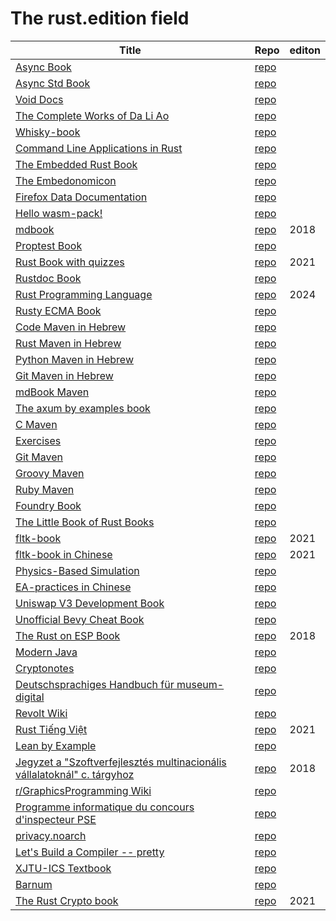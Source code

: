# The rust.edition field

| Title | Repo | editon |
|-------|------|-------------|
| [Async Book](https://rust-lang.github.io/async-book/index.html) | [repo](https://github.com/rust-lang/async-book) |  | 
| [Async Std Book](https://book.async.rs/) | [repo](https://github.com/async-rs/async-std) |  | 
| [Void Docs](https://docs.voidlinux.org/) | [repo](https://github.com/void-linux/void-docs) |  | 
| [The Complete Works of Da Li Ao](https://whatot.github.io/leeao/index.html) | [repo](https://github.com/whatot/leeao) |  | 
| [Whisky-book](https://docs.getwhisky.app/) | [repo](https://github.com/whisky-app/whisky-book) |  | 
| [Command Line Applications in Rust](https://rust-cli.github.io/book/index.html) | [repo](https://github.com/rust-cli/book) |  | 
| [The Embedded Rust Book](https://docs.rust-embedded.org/book/index.html) | [repo](https://github.com/rust-embedded/book) |  | 
| [The Embedonomicon](https://docs.rust-embedded.org/embedonomicon/index.html) | [repo](https://github.com/rust-embedded/embedonomicon) |  | 
| [Firefox Data Documentation]() | [repo](https://github.com/mozilla/data-docs) |  | 
| [Hello wasm-pack!](https://rustwasm.github.io/wasm-pack/book/) | [repo](https://github.com/rustwasm/wasm-pack) |  | 
| [mdbook](https://rust-lang.github.io/mdBook/) | [repo](https://github.com/rust-lang/mdbook) | 2018 | 
| [Proptest Book](https://altsysrq.github.io/proptest-book/intro.html) | [repo](https://github.com/proptest-rs/proptest) |  | 
| [Rust Book with quizzes](https://rust-book.cs.brown.edu/) | [repo](https://github.com/cognitive-engineering-lab/rust-book) | 2021 | 
| [Rustdoc Book](https://doc.rust-lang.org/stable/rustdoc/) | [repo](https://github.com/rust-lang/rust) |  | 
| [Rust Programming Language](https://doc.rust-lang.org/book/) | [repo](https://github.com/rust-lang/book) | 2024 | 
| [Rusty ECMA Book](https://rusty-ecma.github.io/rusty-ecma-book/) | [repo](https://github.com/rusty-ecma/rusty-ecma-book) |  | 
| [Code Maven in Hebrew](https://he.code-maven.com/) | [repo](https://github.com/szabgab/he.code-maven.com) |  | 
| [Rust Maven in Hebrew](https://rust-he.code-maven.com/) | [repo](https://github.com/szabgab/rust-he.code-maven.com) |  | 
| [Python Maven in Hebrew](https://python-he.code-maven.com/) | [repo](https://github.com/szabgab/python-he.code-maven.com) |  | 
| [Git Maven in Hebrew](https://git-he.code-maven.com/) | [repo](https://github.com/szabgab/git-he.code-maven.com) |  | 
| [mdBook Maven](https://mdbook.code-maven.com/) | [repo](https://github.com/szabgab/mdbook.code-maven.com) |  | 
| [The axum by examples book](https://axum.code-maven.com/) | [repo](https://github.com/szabgab/axum) |  | 
| [C Maven](https://c.code-maven.com/) | [repo](https://github.com/szabgab/c.code-maven.com) |  | 
| [Exercises](https://exercises.code-maven.com/) | [repo](https://github.com/szabgab/exercises.code-maven.com) |  | 
| [Git Maven](https://git.code-maven.com/) | [repo](https://github.com/szabgab/git.code-maven.com) |  | 
| [Groovy Maven](https://groovy.code-maven.com/) | [repo](https://github.com/szabgab/groovy.code-maven.com) |  | 
| [Ruby Maven](https://ruby.code-maven.com/) | [repo](https://github.com/szabgab/ruby.code-maven.com) |  | 
| [Foundry Book](https://book.getfoundry.sh/) | [repo](https://github.com/foundry-rs/book) |  | 
| [The Little Book of Rust Books](https://lborb.github.io/book/) | [repo](https://github.com/lborb/book) |  | 
| [fltk-book](https://fltk-rs.github.io/fltk-book/) | [repo](https://github.com/fltk-rs/fltk-book) | 2021 | 
| [fltk-book in Chinese](https://fltk.flatig.vip/) | [repo](https://github.com/flatigers/fltk-book-zh) | 2021 | 
| [Physics-Based Simulation]() | [repo](https://github.com/phys-sim-book/mdbook-src) |  | 
| [EA-practices in Chinese]() | [repo](https://github.com/tonydeng/ea-practices) |  | 
| [Uniswap V3 Development Book](https://uniswapv3book.com/) | [repo](https://github.com/jeiwan/uniswapv3-book) |  | 
| [Unofficial Bevy Cheat Book](https://bevy-cheatbook.github.io/) | [repo](https://github.com/bevy-cheatbook/bevy-cheatbook) |  | 
| [The Rust on ESP Book](https://docs.esp-rs.org/book/) | [repo](https://github.com/esp-rs/book) | 2018 | 
| [Modern Java](https://together-java.github.io/ModernJava/) | [repo](https://github.com/together-java/modernjava) |  | 
| [Cryptonotes](https://crypto.erhant.me/) | [repo](https://github.com/erhant/crypto-notes) |  | 
| [Deutschsprachiges Handbuch für museum-digital](https://de.handbook.museum-digital.info/) | [repo](https://github.com/museum-digital/handbook-de) |  | 
| [Revolt Wiki](https://developers.revolt.chat/) | [repo](https://github.com/revoltchat/wiki) |  | 
| [Rust Tiếng Việt](https://rust-tieng-viet.github.io/) | [repo](https://github.com/rust-tieng-viet/rust-tieng-viet.github.io) | 2021 | 
| [Lean by Example](https://lean-ja.github.io/lean-by-example/) | [repo](https://github.com/lean-ja/lean-by-example) |  | 
| [Jegyzet a "Szoftverfejlesztés multinacionális vállalatoknál" c. tárgyhoz](https://szfmv2021-osz.github.io/handout/) | [repo](https://github.com/pintergreg/handout) | 2018 | 
| [r/GraphicsProgramming Wiki](https://cody-duncan.github.io/r-graphicsprogramming-wiki/) | [repo](https://github.com/cody-duncan/r-graphicsprogramming-wiki) |  | 
| [Programme informatique du concours d'inspecteur PSE](https://mghrepo.github.io/pse-mdbook/) | [repo](https://github.com/mghrepo/pse-mdbook) |  | 
| [privacy.noarch](https://privacy.n0ar.ch/) | [repo](https://github.com/privacy-noarch/privacy) |  | 
| [Let's Build a Compiler -- pretty](https://xmonader.github.io/letsbuildacompiler-pretty/) | [repo](https://github.com/xmonader/letsbuildacompiler-pretty) |  | 
| [XJTU-ICS Textbook](https://xjtu-ics.github.io/textbook/) | [repo](https://github.com/xjtu-ics/textbook) |  | 
| [Barnum](https://stormasm.github.io/barnum/) | [repo](https://github.com/stormasm/barnum) |  | 
| [The Rust Crypto book](https://rustcrypto.org/) | [repo](https://github.com/rustcrypto/book) | 2021 | 

